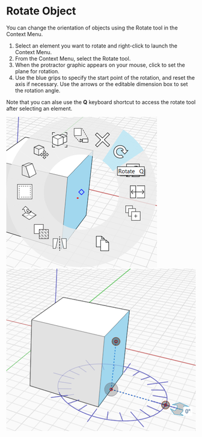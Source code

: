 # Rotate Object

You can change the orientation of objects using the Rotate tool in the Context Menu.

1. Select an element you want to rotate and right-click to launch the Context Menu.
2. From the Context Menu, select the Rotate tool. 
3. When the protractor graphic appears on your mouse, click to set the plane for rotation.
4. Use the blue grips to specify the start point of the rotation, and reset the axis if necessary. Use the arrows or the editable dimension box to set the rotation angle. 

Note that you can alse use the **Q** keyboard shortcut to access the rotate tool after selecting an element.

![](../.gitbook/assets/rotate1.png)  
![](../.gitbook/assets/rotate2.png)

